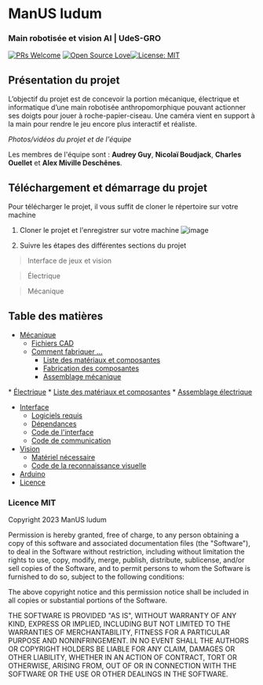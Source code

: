 ﻿# ManUS ludum

### Main robotisée et vision AI | UdeS-GRO
[![PRs Welcome](https://img.shields.io/badge/PRs-welcome-brightgreen.svg?style=flat-square)](http://makeapullrequest.com) [![Open Source Love](https://badges.frapsoft.com/os/v1/open-source.svg?v=103)](https://github.com/ellerbrock/open-source-badges/)[![License: MIT](https://img.shields.io/badge/License-MIT-yellow.svg)](https://opensource.org/licenses/MIT)

## Présentation du projet
L’objectif du projet est de concevoir la portion mécanique, électrique et informatique d’une main robotisée anthropomorphique pouvant actionner ses doigts pour jouer à roche-papier-ciseau. Une caméra vient en support à la main pour rendre le jeu encore plus interactif et réaliste.

*Photos/vidéos du projet et de l'équipe*

Les membres de l'équipe sont : <strong>Audrey Guy</strong>, <strong>Nicolaï Boudjack</strong>, <strong>Charles Ouellet</strong> et <strong>Alex Miville Deschênes</strong>.

## Téléchargement et démarrage du projet
Pour télécharger le projet, il vous suffit de cloner le répertoire sur votre machine

1. Cloner le projet et l'enregistrer sur votre machine
![image](https://user-images.githubusercontent.com/78489554/232335565-3d9acf02-7ed2-407e-98f2-bc31ae900256.png)

2. Suivre les étapes des différentes sections du projet

> Interface de jeux et vision

> Électrique

> Mécanique

## Table des matières
* [Mécanique](/Mécanique#manUS-ludum)
	* [Fichiers CAD](/Mécanique#Fichier-CAD)
	* [Comment fabriquer ...]()
		* [Liste des matériaux et composantes](https://github.com/frankgigeur/manUS-ludum/tree/main/M%C3%A9canique#liste-des-mat%C3%A9riaux-et-composantes)
		* [Fabrication des composantes](https://github.com/frankgigeur/manUS-ludum/tree/main/M%C3%A9canique#fabrication-des-composantes)
		* [Assemblage mécanique](/https://github.com/frankgigeur/manUS-ludum/tree/main/M%C3%A9canique#assemblage-m%C3%A9canique)
		
* [Électrique](https://github.com/frankgigeur/manUS-ludum/tree/main/%C3%89lectrique)
		* [Liste des matériaux et composantes](https://github.com/frankgigeur/manUS-ludum/tree/main/%C3%89lectrique#liste-des-mat%C3%A9riaux-et-composantes)
		* [Assemblage électrique](https://github.com/frankgigeur/manUS-ludum/tree/main/%C3%89lectrique#assemblage-%C3%A9lectrique)
* [Interface](/Interface%20Jeux#manUS-ludum)
	* [Logiciels requis](/Interface%20Jeux/README.md#installation-des-logiciels-recommandés)
	* [Dépendances](/Interface%20Jeux/README.md#Consolidation-des-versions-et-des-dépendances)
	* [Code de l'interface](/Interface%20Jeux/README.md#Comment-démarrer-linterface)
	* [Code de communication](/Interface%20Jeux/README.md#Comment-fonctionne-la-communication)
* [Vision](/Interface%20Jeux#manUS-ludum)
	* [Matériel nécessaire](/Interface%20Jeux/README.md#Matériel-nécessaire)
	* [Code de la reconnaissance visuelle](/Interface%20Jeux/README.md#Comment-fonctionne-la-reconnaissance-visuelle)
* [Arduino](/Arduino_OpenCR#manUS-ludum)
* [Licence](/README.md#L43)

### Licence MIT
Copyright 2023 ManUS ludum

Permission is hereby granted, free of charge, to any person obtaining a copy of this software and associated documentation files (the "Software"), to deal in the Software without restriction, including without limitation the rights to use, copy, modify, merge, publish, distribute, sublicense, and/or sell copies of the Software, and to permit persons to whom the Software is furnished to do so, subject to the following conditions:

The above copyright notice and this permission notice shall be included in all copies or substantial portions of the Software.

THE SOFTWARE IS PROVIDED "AS IS", WITHOUT WARRANTY OF ANY KIND, EXPRESS OR IMPLIED, INCLUDING BUT NOT LIMITED TO THE WARRANTIES OF MERCHANTABILITY, FITNESS FOR A PARTICULAR PURPOSE AND NONINFRINGEMENT. IN NO EVENT SHALL THE AUTHORS OR COPYRIGHT HOLDERS BE LIABLE FOR ANY CLAIM, DAMAGES OR OTHER LIABILITY, WHETHER IN AN ACTION OF CONTRACT, TORT OR OTHERWISE, ARISING FROM, OUT OF OR IN CONNECTION WITH THE SOFTWARE OR THE USE OR OTHER DEALINGS IN THE SOFTWARE.
